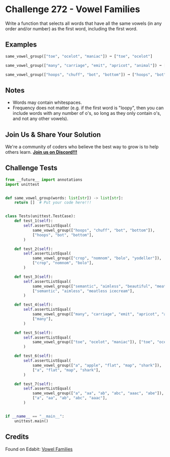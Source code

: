 # Challenge 272 - Vowel Families

Write a function that selects all words that have all the same vowels (in any order and/or number) as the first word, including the first word.

## Examples
```python
same_vowel_group(["toe", "ocelot", "maniac"]) ➞ ["toe", "ocelot"]

same_vowel_group(["many", "carriage", "emit", "apricot", "animal"]) ➞ ["many"]

same_vowel_group(["hoops", "chuff", "bot", "bottom"]) ➞ ["hoops", "bot", "bottom"]
```
## Notes

- Words may contain whitespaces.
- Frequency does not matter (e.g. if the first word is "loopy", then you can include words with any number of o's, so long as they only contain o's, and not any other vowels).

## Join Us & Share Your Solution

We're a community of coders who believe the best way to grow is to help others learn. **[Join us on Discord!!!]("https"://discord.gg/sfHykntuGy)**

## Challenge Tests
```python
from __future__ import annotations
import unittest


def same_vowel_group(words: list[str]) -> list[str]:
    return []  # Put your code here!!!


class Tests(unittest.TestCase):
    def test_1(self):
        self.assertListEqual(
            same_vowel_group(["hoops", "chuff", "bot", "bottom"]),
            ["hoops", "bot", "bottom"],
        )

    def test_2(self):
        self.assertListEqual(
            same_vowel_group(["crop", "nomnom", "bolo", "yodeller"]),
            ["crop", "nomnom", "bolo"],
        )

    def test_3(self):
        self.assertListEqual(
            same_vowel_group(["semantic", "aimless", "beautiful", "meatless icecream"]),
            ["semantic", "aimless", "meatless icecream"],
        )

    def test_4(self):
        self.assertListEqual(
            same_vowel_group(["many", "carriage", "emit", "apricot", "animal"]),
            ["many"],
        )

    def test_5(self):
        self.assertListEqual(
            same_vowel_group(["toe", "ocelot", "maniac"]), ["toe", "ocelot"]
        )

    def test_6(self):
        self.assertListEqual(
            same_vowel_group(["a", "apple", "flat", "map", "shark"]),
            ["a", "flat", "map", "shark"],
        )

    def test_7(self):
        self.assertListEqual(
            same_vowel_group(["a", "aa", "ab", "abc", "aaac", "abe"]),
            ["a", "aa", "ab", "abc", "aaac"],
        )


if __name__ == "__main__":
    unittest.main()
```
## Credits

Found on Edabit: [Vowel Families](https://edabit.com/challenge/nxSeD3tvqQkumGNid)
